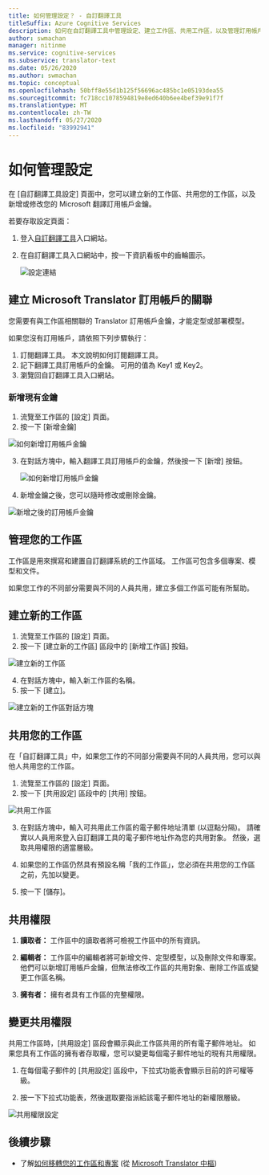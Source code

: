 ```yaml
---
title: 如何管理設定？ - 自訂翻譯工具
titleSuffix: Azure Cognitive Services
description: 如何在自訂翻譯工具中管理設定、建立工作區、共用工作區，以及管理訂用帳戶金鑰。
author: swmachan
manager: nitinme
ms.service: cognitive-services
ms.subservice: translator-text
ms.date: 05/26/2020
ms.author: swmachan
ms.topic: conceptual
ms.openlocfilehash: 50bff8e55d1b125f56696ac485bc1e05193dea55
ms.sourcegitcommit: fc718cc1078594819e8ed640b6ee4bef39e91f7f
ms.translationtype: MT
ms.contentlocale: zh-TW
ms.lasthandoff: 05/27/2020
ms.locfileid: "83992941"
---
```

# <a name="how-to-manage-settings"></a>如何管理設定

在 [自訂翻譯工具設定] 頁面中，您可以建立新的工作區、共用您的工作區，以及新增或修改您的 Microsoft 翻譯訂用帳戶金鑰。

若要存取設定頁面：

1. 登入[自訂翻譯工具](https://portal.customtranslator.azure.ai/)入口網站。
2. 在自訂翻譯工具入口網站中，按一下資訊看板中的齒輪圖示。

    ![設定連結](media/how-to/how-to-settings.png)

## <a name="associating-microsoft-translator-subscription"></a>建立 Microsoft Translator 訂用帳戶的關聯

您需要有與工作區相關聯的 Translator 訂用帳戶金鑰，才能定型或部署模型。

如果您沒有訂用帳戶，請依照下列步驟執行：

1. 訂閱翻譯工具。 本文說明如何訂閱翻譯工具。
2. 記下翻譯工具訂用帳戶的金鑰。 可用的值為 Key1 或 Key2。
3. 瀏覽回自訂翻譯工具入口網站。

### <a name="add-existing-key"></a>新增現有金鑰

1.    流覽至工作區的 [設定] 頁面。
2.    按一下 [新增金鑰]

   ![如何新增訂用帳戶金鑰](media/how-to/how-to-add-subscription-key.png)

3. 在對話方塊中，輸入翻譯工具訂用帳戶的金鑰，然後按一下 [新增] 按鈕。

    ![如何新增訂用帳戶金鑰](media/how-to/how-to-add-subscription-key-dialog.png)
4.    新增金鑰之後，您可以隨時修改或刪除金鑰。

   ![新增之後的訂用帳戶金鑰](media/how-to/subscription-key-after-add.png)

## <a name="manage-your-workspace"></a>管理您的工作區

工作區是用來撰寫和建置自訂翻譯系統的工作區域。 工作區可包含多個專案、模型和文件。

如果您工作的不同部分需要與不同的人員共用，建立多個工作區可能有所幫助。

## <a name="create-a-new-workspace"></a>建立新的工作區

1.    流覽至工作區的 [設定] 頁面。
2.    按一下 [建立新的工作區] 區段中的 [新增工作區] 按鈕。

   ![建立新的工作區](media/how-to/create-new-workspace.png)

4.    在對話方塊中，輸入新工作區的名稱。
5.    按一下 [建立]。

   ![建立新的工作區對話方塊](media/how-to/create-new-workspace-dialog.png)

## <a name="share-your-workspace"></a>共用您的工作區

在「自訂翻譯工具」中，如果您工作的不同部分需要與不同的人員共用，您可以與他人共用您的工作區。

1.    流覽至工作區的 [設定] 頁面。
2.    按一下 [共用設定] 區段中的 [共用] 按鈕。

   ![共用工作區](media/how-to/share-workspace.png)

3.    在對話方塊中，輸入可共用此工作區的電子郵件地址清單 (以逗點分隔)。 請確實以人員用來登入自訂翻譯工具的電子郵件地址作為您的共用對象。 然後，選取共用權限的適當層級。

4.    如果您的工作區仍然具有預設名稱「我的工作區」，您必須在共用您的工作區之前，先加以變更。
5.    按一下 [儲存]。

## <a name="sharing-permissions"></a>共用權限

1.    **讀取者：** 工作區中的讀取者將可檢視工作區中的所有資訊。

2.    **編輯者：** 工作區中的編輯者將可新增文件、定型模型，以及刪除文件和專案。 他們可以新增訂用帳戶金鑰，但無法修改工作區的共用對象、刪除工作區或變更工作區名稱。

3.    **擁有者：** 擁有者具有工作區的完整權限。

## <a name="change-sharing-permission"></a>變更共用權限

共用工作區時，[共用設定] 區段會顯示與此工作區共用的所有電子郵件地址。 如果您具有工作區的擁有者存取權，您可以變更每個電子郵件地址的現有共用權限。

1.    在每個電子郵件的 [共用設定] 區段中，下拉式功能表會顯示目前的許可權等級。

2.    按一下下拉式功能表，然後選取要指派給該電子郵件地址的新權限層級。

   ![共用權限設定](media/how-to/sharing-permission-settings.png)

## <a name="next-steps"></a>後續步驟

- 了解[如何移轉您的工作區和專案](how-to-migrate.md) (從 [Microsoft Translator 中樞](https://hub.microsofttranslator.com))
